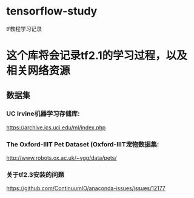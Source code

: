 # tensorflow-study
tf教程学习记录

# 这个库将会记录tf2.1的学习过程，以及相关网络资源
## 数据集
### UC Irvine机器学习存储库: 
https://archive.ics.uci.edu/ml/index.php
### The Oxford-IIIT Pet Dataset (Oxford-IIIT宠物数据集:
http://www.robots.ox.ac.uk/~vgg/data/pets/

### 关于tf2.3安装的问题
https://github.com/ContinuumIO/anaconda-issues/issues/12177

